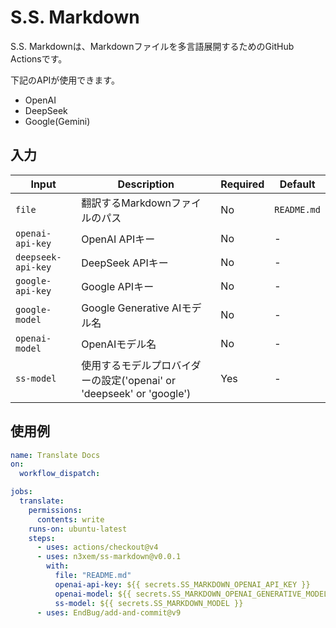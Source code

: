 # S.S. Markdown

S.S. Markdownは、Markdownファイルを多言語展開するためのGitHub Actionsです。

下記のAPIが使用できます。

- OpenAI
- DeepSeek
- Google(Gemini)

## 入力

| Input | Description | Required | Default |
|-------|-------------|----------|---------|
| `file` | 翻訳するMarkdownファイルのパス | No | `README.md` |
| `openai-api-key` | OpenAI APIキー | No | - |
| `deepseek-api-key` | DeepSeek APIキー | No | - |
| `google-api-key` | Google APIキー | No | - |
| `google-model` | Google Generative AIモデル名 | No | - |
| `openai-model` | OpenAIモデル名 | No | - |
| `ss-model` | 使用するモデルプロバイダーの設定('openai' or 'deepseek' or 'google') | Yes | - |

## 使用例

```yaml
name: Translate Docs
on:
  workflow_dispatch:

jobs:
  translate:
    permissions:
      contents: write
    runs-on: ubuntu-latest
    steps:
      - uses: actions/checkout@v4
      - uses: n3xem/ss-markdown@v0.0.1
        with:
          file: "README.md"
          openai-api-key: ${{ secrets.SS_MARKDOWN_OPENAI_API_KEY }}
          openai-model: ${{ secrets.SS_MARKDOWN_OPENAI_GENERATIVE_MODEL }}
          ss-model: ${{ secrets.SS_MARKDOWN_MODEL }}
      - uses: EndBug/add-and-commit@v9
```
